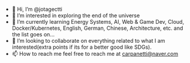 - 👋 Hi, I’m @jotagectti
- 👀 I’m interested in exploring the end of the universe
- 🌱 I’m currently learning Energy Systems, AI, Web & Game Dev, Cloud, Docker/Kubernetes, English, German, Chinese, Architecture, etc. and the list goes on...
- 💞️ I’m looking to collaborate on everything related to what I am interested(extra points if its for a better good like SDGs).
- 📫 How to reach me feel free to reach me at carpanetti@naver.com

<!---
jotagectti/jotagectti is a ✨ special ✨ repository because its `README.md` (this file) appears on your GitHub profile.
You can click the Preview link to take a look at your changes.
--->
